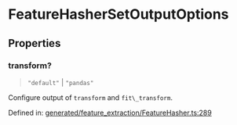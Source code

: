# FeatureHasherSetOutputOptions

## Properties

### transform?

> `"default"` \| `"pandas"`

Configure output of `transform` and `fit\_transform`.

Defined in:  [generated/feature\_extraction/FeatureHasher.ts:289](https://github.com/transitive-bullshit/scikit-learn-ts/blob/122b3c0/packages/sklearn/src/generated/feature_extraction/FeatureHasher.ts#L289)
